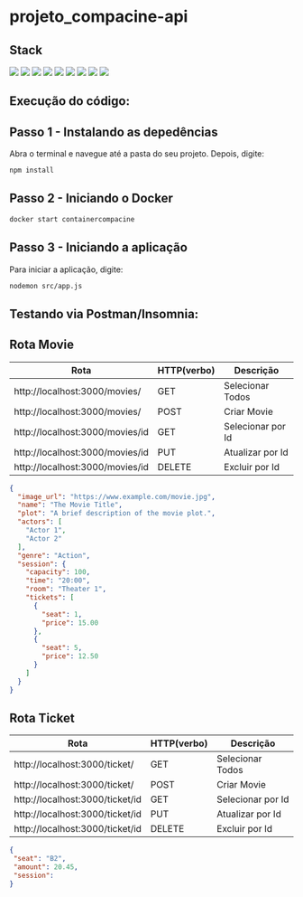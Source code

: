 # projeto_compacine-api
## Stack

<div align="left">
<img src="https://img.shields.io/badge/Node.js-339933.svg?style=for-the-badge&logo=nodedotjs&logoColor=white" />
<img src="https://img.shields.io/badge/MongoDB-47A248.svg?style=for-the-badge&logo=MongoDB&logoColor=white" />
<img src="https://img.shields.io/badge/Docker-2496ED.svg?style=for-the-badge&logo=Docker&logoColor=white" />
<img src="https://img.shields.io/badge/Postman-FF6C37.svg?style=for-the-badge&logo=Postman&logoColor=white" />
<img src="https://img.shields.io/badge/Express-000000.svg?style=for-the-badge&logo=Express&logoColor=white" />
<img src="https://img.shields.io/badge/JavaScript-F7DF1E.svg?style=for-the-badge&logo=JavaScript&logoColor=black" />
<img src="https://img.shields.io/badge/Mongoose-880000.svg?style=for-the-badge&logo=Mongoose&logoColor=white" />
<img src="https://img.shields.io/badge/Prettier-F7B93E.svg?style=for-the-badge&logo=Prettier&logoColor=black" />
<img src="https://img.shields.io/badge/EditorConfig-FEFEFE.svg?style=for-the-badge&logo=EditorConfig&logoColor=black" />
</div>

## Execução do código:

## Passo 1 - Instalando as depedências
Abra o terminal e navegue até a pasta do seu projeto. Depois, digite:

```bash
npm install
```

## Passo 2 - Iniciando o Docker
```bash
docker start containercompacine
```

## Passo 3 - Iniciando a aplicação
Para iniciar a aplicação, digite:

```bash
nodemon src/app.js
```

## Testando via Postman/Insomnia:
## Rota Movie

| Rota | HTTP(verbo) | Descrição |
| -------- | ----- | ----------- |
| http://localhost:3000/movies/ | GET | Selecionar Todos |
| http://localhost:3000/movies/ | POST | Criar Movie |
| http://localhost:3000/movies/id | GET | Selecionar por Id |
| http://localhost:3000/movies/id | PUT | Atualizar por Id  |
| http://localhost:3000/movies/id | DELETE | Excluir por Id |

```json
{
  "image_url": "https://www.example.com/movie.jpg",
  "name": "The Movie Title",
  "plot": "A brief description of the movie plot.",
  "actors": [
    "Actor 1",
    "Actor 2"
  ],
  "genre": "Action",
  "session": {
    "capacity": 100,
    "time": "20:00",
    "room": "Theater 1",
    "tickets": [
      {
        "seat": 1,
        "price": 15.00
      },
      {
        "seat": 5,
        "price": 12.50
      }
    ]
  }
}
```

## Rota Ticket

| Rota | HTTP(verbo) | Descrição |
| -------- | ----- | ----------- |
| http://localhost:3000/ticket/ | GET | Selecionar Todos |
| http://localhost:3000/ticket/ | POST | Criar Movie |
| http://localhost:3000/ticket/id | GET | Selecionar por Id |
| http://localhost:3000/ticket/id | PUT | Atualizar por Id  |
| http://localhost:3000/ticket/id | DELETE | Excluir por Id |
```json
{
 "seat": "B2",
 "amount": 20.45,
 "session": 
}
```
